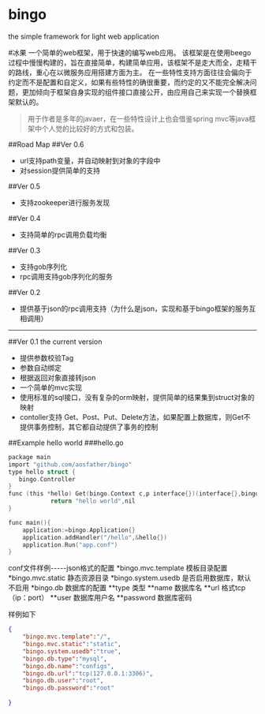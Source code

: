 # bingo
the simple framework for light web application

#冰果
一个简单的web框架，用于快速的编写web应用。
该框架是在使用beego过程中慢慢构建的，旨在直接简单，构建简单应用，该框架不是走大而全，走精干的路线，重心在以微服务应用搭建方面为主。
在一些特性支持方面往往会偏向于约定而不是配置和自定义，如果有些特性的确很重要，而约定的又不能完全解决问题，更加倾向于框架自身实现的组件接口直接公开，由应用自己来实现一个替换框架默认的。
>  用于作者是多年的javaer，在一些特性设计上也会借鉴spring mvc等java框架中个人觉的比较好的方式和包装。

##Road Map
##Ver 0.6
* url支持path变量，并自动映射到对象的字段中
* 对session提供简单的支持

##Ver 0.5
* 支持zookeeper进行服务发现

##Ver 0.4 
* 支持简单的rpc调用负载均衡

##Ver 0.3
* 支持gob序列化
* rpc调用支持gob序列化的服务

##Ver 0.2
* 提供基于json的rpc调用支持（为什么是json，实现和基于bingo框架的服务互相调用）


------------------------------------------------
##Ver 0.1 the current version
*  提供参数校验Tag
*  参数自动绑定
*  根据返回对象直接转json
*  一个简单的mvc实现
*  使用标准的sql接口，没有复杂的orm映射，提供简单的结果集到struct对象的映射
*  contoller支持 Get、Post、Put、Delete方法，如果配置上数据库，则Get不提供事务控制，其它都自动提供了事务的控制

##Example
hello world
###hello.go

```c
package main
import "github.com/aosfather/bingo"
type hello struct {
   bingo.Controller
}
func (this *hello) Get(bingo.Context c,p interface{})(interface{},bingo.BingoError){
            return "hello world",nil
}

func main(){
    application:=bingo.Application{}
    application.addHandler("/hello",&hello{})
    application.Run("app.conf")
}
```

conf文件样例-----json格式的配置
*bingo.mvc.template 模板目录配置
*bingo.mvc.static  静态资源目录
*bingo.system.usedb 是否启用数据库，默认不启用
*bingo.db 数据库的配置
**type 类型
**name 数据库名
**url 格式tcp（ip：port） 
**user 数据库用户名
**password 数据库密码

样例如下
```json
{
	"bingo.mvc.template":"/",
	"bingo.mvc.static":"static",
	"bingo.system.usedb":"true",
	"bingo.db.type":"mysql",
	"bingo.db.name":"configs",
	"bingo.db.url":"tcp(127.0.0.1:3306)",
	"bingo.db.user":"root",
	"bingo.db.password":"root"
	
}
```

